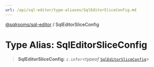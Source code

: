 ```yaml
---
url: /api/sql-editor/type-aliases/SqlEditorSliceConfig.md
---
```

[@sqlrooms/sql-editor](../index.md) / SqlEditorSliceConfig

# Type Alias: SqlEditorSliceConfig

> **SqlEditorSliceConfig**: `z.infer`<*typeof* [`SqlEditorSliceConfig`](../variables/SqlEditorSliceConfig.md)>
